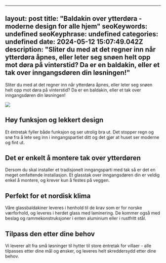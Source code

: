 
---
layout: post
title: "Baldakin over ytterdøra - moderne design for alle hjem"
seoKeywords: undefined
seoKeyphrase: undefined
categories: undefined
date: 2024-05-12 15:07:49.042Z
description: "Sliter du med at det regner inn når ytterdøra åpnes, eller leter seg snøen helt opp mot døra på vinterstid? Da er en baldakin, eller et tak over inngangsdøren din løsningen!"
---

Sliter du med at det regner inn når ytterdøra åpnes, eller leter seg snøen helt opp mot døra på vinterstid? Da er en baldakin, eller et tak over inngangsdøren din løsningen!



![](https://cdn.sanity.io/images/csbn9wp4/transformed-data/e25f305845a13a0516d7625c21f061d5a3f3e5e8-1920x1080.png)

## Høy funksjon og lekkert design

Et éntretak fyller både funksjon og ser utrolig bra ut. Det stopper regn og snø fra å lete seg inn i inngangspartiet ditt og det gjør at huset ser moderne og fint ut.

## Det er enkelt å montere tak over ytterdøren

Dersom du skal installer et tradisjonelt inngangsparti med tak så er det en meget omfattende installasjon. Et glasstak over inngangsdøren din er veldig enkel å montere, og krever kun å festes på veggen.

## Perfekt for et nordisk klima

Våre glassbaldakiner leveres i henhold til de krav som er for norske værforhold, og leveres i herdet glass med laminering. De kommer også med beslag og rammekonstruksjoner i enten aluminium eller i rustfritt stål.

## Tilpass den etter dine behov

Vi leverer alt fra små løsninger til hytter til store éntretak for villaer - alle tilpasses etter dine mål og ønsker, og leveres helt skreddersydd etter dine behov.
